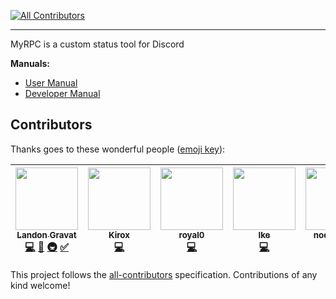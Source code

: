 [![All Contributors](https://img.shields.io/badge/all_contributors-7-orange.svg?style=flat-square)](#contributors)

---

MyRPC is a custom status tool for Discord

**Manuals:**
- [User Manual](https://github.com/RailRunner166/MyRPC/wiki/User-Manual)
- [Developer Manual](https://github.com/RailRunner166/MyRPC/wiki/Developer-Manual)

## Contributors

Thanks goes to these wonderful people ([emoji key](https://github.com/kentcdodds/all-contributors#emoji-key)):

<!-- ALL-CONTRIBUTORS-LIST:START - Do not remove or modify this section -->
<!-- prettier-ignore -->
| [<img src="https://avatars1.githubusercontent.com/u/45880278?v=4" width="100px;"/><br /><sub><b>Landon Gravat</b></sub>](https://railrunner16.me/)<br />[💻](https://github.com/RailRunner166/MyRPC/commits?author=RailRunner166 "Code") [📖](https://github.com/RailRunner166/MyRPC/commits?author=RailRunner166 "Documentation") [🚇](#infra-RailRunner166 "Infrastructure (Hosting, Build-Tools, etc)") [✅](#tutorial-RailRunner166 "Tutorials") | [<img src="https://avatars1.githubusercontent.com/u/31705527?v=4" width="100px;"/><br /><sub><b>Kirox</b></sub>](https://kirox.xyz)<br />[💻](https://github.com/RailRunner166/MyRPC/commits?author=axelgreavette "Code") | [<img src="https://avatars2.githubusercontent.com/u/23171377?v=4" width="100px;"/><br /><sub><b>royal0</b></sub>](http://shameful.xyz)<br />[💻](https://github.com/RailRunner166/MyRPC/commits?author=royal0 "Code") | [<img src="https://avatars3.githubusercontent.com/u/24295451?v=4" width="100px;"/><br /><sub><b>Ike</b></sub>](https://github.com/IkeKap)<br />[💻](https://github.com/RailRunner166/MyRPC/commits?author=IkeKap "Code") | [<img src="https://avatars2.githubusercontent.com/u/26449683?v=4" width="100px;"/><br /><sub><b>nodatahere</b></sub>](https://github.com/nodatahere)<br />[💻](https://github.com/RailRunner166/MyRPC/commits?author=nodatahere "Code") | [<img src="https://avatars2.githubusercontent.com/u/17860556?v=4" width="100px;"/><br /><sub><b>GlitchMasta47</b></sub>](http://glitchmasta47.github.io)<br />[💻](https://github.com/RailRunner166/MyRPC/commits?author=GlitchMasta47 "Code") | [<img src="https://avatars2.githubusercontent.com/u/17152768?v=4" width="100px;"/><br /><sub><b>ThatOneGamer999</b></sub>](https://github.com/ThatOneGamer999)<br />[💻](https://github.com/RailRunner166/MyRPC/commits?author=ThatOneGamer999 "Code") |
| :---: | :---: | :---: | :---: | :---: | :---: | :---: |
<!-- ALL-CONTRIBUTORS-LIST:END -->

This project follows the [all-contributors](https://github.com/kentcdodds/all-contributors) specification. Contributions of any kind welcome!